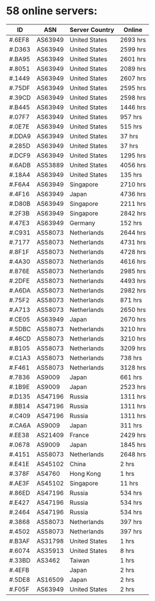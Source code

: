 # 58 online servers:

| ID | ASN | Server Country | Online |
| ------ | ------ | ------ | ------ |
| #.6EF8 | AS63949 | United States | 2693 hrs |
| #.D363 | AS63949 | United States | 2599 hrs |
| #.BA95 | AS63949 | United States | 2601 hrs |
| #.8051 | AS63949 | United States | 2089 hrs |
| #.1449 | AS63949 | United States | 2607 hrs |
| #.75DF | AS63949 | United States | 2595 hrs |
| #.39CD | AS63949 | United States | 2598 hrs |
| #.B445 | AS63949 | United States | 1446 hrs |
| #.07F7 | AS63949 | United States | 957 hrs |
| #.0E7E | AS63949 | United States | 515 hrs |
| #.DDA9 | AS63949 | United States | 37 hrs |
| #.285D | AS63949 | United States | 37 hrs |
| #.DCF9 | AS63949 | United States | 1295 hrs |
| #.6ADB | AS53889 | United States | 4056 hrs |
| #.18A4 | AS63949 | United States | 135 hrs |
| #.F6A4 | AS63949 | Singapore | 2710 hrs |
| #.4F16 | AS63949 | Japan | 4736 hrs |
| #.D80B | AS63949 | Singapore | 2211 hrs |
| #.2F3B | AS63949 | Singapore | 2842 hrs |
| #.47E3 | AS63949 | Germany | 152 hrs |
| #.C931 | AS58073 | Netherlands | 2644 hrs |
| #.7177 | AS58073 | Netherlands | 4731 hrs |
| #.8F1F | AS58073 | Netherlands | 4728 hrs |
| #.4A30 | AS58073 | Netherlands | 4616 hrs |
| #.876E | AS58073 | Netherlands | 2985 hrs |
| #.2DFE | AS58073 | Netherlands | 4493 hrs |
| #.A6DA | AS58073 | Netherlands | 2982 hrs |
| #.75F2 | AS58073 | Netherlands | 871 hrs |
| #.A713 | AS58073 | Netherlands | 2650 hrs |
| #.CE05 | AS63949 | Japan | 2670 hrs |
| #.5DBC | AS58073 | Netherlands | 3210 hrs |
| #.46CD | AS58073 | Netherlands | 3210 hrs |
| #.B105 | AS58073 | Netherlands | 3209 hrs |
| #.C1A3 | AS58073 | Netherlands | 738 hrs |
| #.F461 | AS58073 | Netherlands | 3128 hrs |
| #.7836 | AS9009 | Japan | 661 hrs |
| #.1B9E | AS9009 | Japan | 2523 hrs |
| #.D135 | AS47196 | Russia | 1311 hrs |
| #.BB14 | AS47196 | Russia | 1311 hrs |
| #.C409 | AS47196 | Russia | 1311 hrs |
| #.CA6A | AS9009 | Japan | 311 hrs |
| #.EE38 | AS21409 | France | 2429 hrs |
| #.0678 | AS9009 | Japan | 1845 hrs |
| #.4151 | AS58073 | Netherlands | 2648 hrs |
| #.E41E | AS45102 | China | 2 hrs |
| #.378F | AS4760 | Hong Kong | 1 hrs |
| #.AE3F | AS45102 | Singapore | 11 hrs |
| #.86ED | AS47196 | Russia | 534 hrs |
| #.E427 | AS47196 | Russia | 534 hrs |
| #.2464 | AS47196 | Russia | 534 hrs |
| #.3868 | AS58073 | Netherlands | 397 hrs |
| #.4502 | AS58073 | Netherlands | 397 hrs |
| #.B3AF | AS31798 | United States | 1 hrs |
| #.6074 | AS35913 | United States | 8 hrs |
| #.33BD | AS3462 | Taiwan | 1 hrs |
| #.4EFB |  | Japan | 2 hrs |
| #.5DE8 | AS16509 | Japan | 2 hrs |
| #.F05F | AS63949 | United States | 2 hrs |

